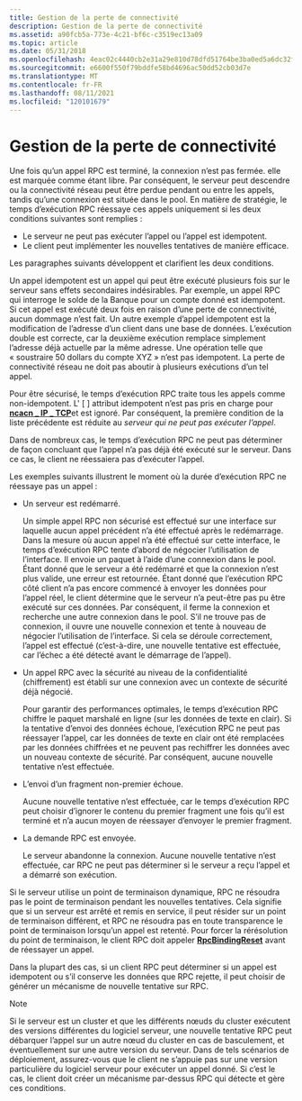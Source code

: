 ```yaml
---
title: Gestion de la perte de connectivité
description: Gestion de la perte de connectivité
ms.assetid: a90fcb5a-773e-4c21-bf6c-c3519ec13a09
ms.topic: article
ms.date: 05/31/2018
ms.openlocfilehash: 4eac02c4440cb2e31a29e810d78dfd51764be3ba0ed5a6dc32f8c3e10824bd70
ms.sourcegitcommit: e6600f550f79bddfe58bd4696ac50dd52cb03d7e
ms.translationtype: MT
ms.contentlocale: fr-FR
ms.lasthandoff: 08/11/2021
ms.locfileid: "120101679"
---
```

# <a name="dealing-with-loss-of-connectivity"></a>Gestion de la perte de connectivité

Une fois qu’un appel RPC est terminé, la connexion n’est pas fermée. elle est marquée comme étant libre. Par conséquent, le serveur peut descendre ou la connectivité réseau peut être perdue pendant ou entre les appels, tandis qu’une connexion est située dans le pool. En matière de stratégie, le temps d’exécution RPC réessaye ces appels uniquement si les deux conditions suivantes sont remplies :

-   Le serveur ne peut pas exécuter l’appel ou l’appel est idempotent.
-   Le client peut implémenter les nouvelles tentatives de manière efficace.

Les paragraphes suivants développent et clarifient les deux conditions.

Un appel idempotent est un appel qui peut être exécuté plusieurs fois sur le serveur sans effets secondaires indésirables. Par exemple, un appel RPC qui interroge le solde de la Banque pour un compte donné est idempotent. Si cet appel est exécuté deux fois en raison d’une perte de connectivité, aucun dommage n’est fait. Un autre exemple d’appel idempotent est la modification de l’adresse d’un client dans une base de données. L’exécution double est correcte, car la deuxième exécution remplace simplement l’adresse déjà actuelle par la même adresse. Une opération telle que « soustraire 50 dollars du compte XYZ » n’est pas idempotent. La perte de connectivité réseau ne doit pas aboutir à plusieurs exécutions d’un tel appel.

Pour être sécurisé, le temps d’exécution RPC traite tous les appels comme non-idempotent. L' \[ \] attribut idempotent n’est pas pris en charge pour [**ncacn \_ IP \_ TCP**](/windows/desktop/Midl/ncacn-ip-tcp)et est ignoré. Par conséquent, la première condition de la liste précédente est réduite au *serveur qui ne peut pas exécuter l’appel*.

Dans de nombreux cas, le temps d’exécution RPC ne peut pas déterminer de façon concluant que l’appel n’a pas déjà été exécuté sur le serveur. Dans ce cas, le client ne réessaiera pas d’exécuter l’appel.

Les exemples suivants illustrent le moment où la durée d’exécution RPC ne réessaye pas un appel :

-   Un serveur est redémarré.

    Un simple appel RPC non sécurisé est effectué sur une interface sur laquelle aucun appel précédent n’a été effectué après le redémarrage. Dans la mesure où aucun appel n’a été effectué sur cette interface, le temps d’exécution RPC tente d’abord de négocier l’utilisation de l’interface. Il envoie un paquet à l’aide d’une connexion dans le pool. Étant donné que le serveur a été redémarré et que la connexion n’est plus valide, une erreur est retournée. Étant donné que l’exécution RPC côté client n’a pas encore commencé à envoyer les données pour l’appel réel, le client détermine que le serveur n’a peut-être pas pu être exécuté sur ces données. Par conséquent, il ferme la connexion et recherche une autre connexion dans le pool. S’il ne trouve pas de connexion, il ouvre une nouvelle connexion et tente à nouveau de négocier l’utilisation de l’interface. Si cela se déroule correctement, l’appel est effectué (c’est-à-dire, une nouvelle tentative est effectuée, car l’échec a été détecté avant le démarrage de l’appel).

-   Un appel RPC avec la sécurité au niveau de la confidentialité (chiffrement) est établi sur une connexion avec un contexte de sécurité déjà négocié.

    Pour garantir des performances optimales, le temps d’exécution RPC chiffre le paquet marshalé en ligne (sur les données de texte en clair). Si la tentative d’envoi des données échoue, l’exécution RPC ne peut pas réessayer l’appel, car les données de texte en clair ont été remplacées par les données chiffrées et ne peuvent pas rechiffrer les données avec un nouveau contexte de sécurité. Par conséquent, aucune nouvelle tentative n’est effectuée.

-   L’envoi d’un fragment non-premier échoue.

    Aucune nouvelle tentative n’est effectuée, car le temps d’exécution RPC peut choisir d’ignorer le contenu du premier fragment une fois qu’il est terminé et n’a aucun moyen de réessayer d’envoyer le premier fragment.

-   La demande RPC est envoyée.

    Le serveur abandonne la connexion. Aucune nouvelle tentative n’est effectuée, car RPC ne peut pas déterminer si le serveur a reçu l’appel et a démarré son exécution.

Si le serveur utilise un point de terminaison dynamique, RPC ne résoudra pas le point de terminaison pendant les nouvelles tentatives. Cela signifie que si un serveur est arrêté et remis en service, il peut résider sur un point de terminaison différent, et RPC ne résoudra pas en toute transparence le point de terminaison lorsqu’un appel est retenté. Pour forcer la rérésolution du point de terminaison, le client RPC doit appeler [**RpcBindingReset**](/windows/desktop/api/Rpcdce/nf-rpcdce-rpcbindingreset) avant de réessayer un appel.

Dans la plupart des cas, si un client RPC peut déterminer si un appel est idempotent ou s’il conserve les données que RPC rejette, il peut choisir de générer un mécanisme de nouvelle tentative sur RPC.

> [!Note]  
> Si le serveur est un cluster et que les différents nœuds du cluster exécutent des versions différentes du logiciel serveur, une nouvelle tentative RPC peut débarquer l’appel sur un autre nœud du cluster en cas de basculement, et éventuellement sur une autre version du serveur. Dans de tels scénarios de déploiement, assurez-vous que le client ne s’appuie pas sur une version particulière du logiciel serveur pour exécuter un appel donné. Si c’est le cas, le client doit créer un mécanisme par-dessus RPC qui détecte et gère ces conditions.

 

 

 